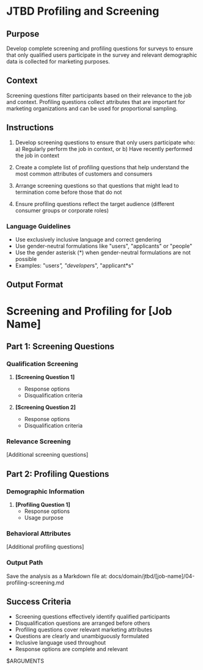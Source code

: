 # JTBD Profiling and Screening

## Purpose

Develop complete screening and profiling questions for surveys to ensure that only qualified users participate in the survey and relevant demographic data is collected for marketing purposes.

## Context

Screening questions filter participants based on their relevance to the job and context. Profiling questions collect attributes that are important for marketing organizations and can be used for proportional sampling.

## Instructions

1. Develop screening questions to ensure that only users participate who:
   a) Regularly perform the job in context, or
   b) Have recently performed the job in context

2. Create a complete list of profiling questions that help understand the most common attributes of customers and consumers

3. Arrange screening questions so that questions that might lead to termination come before those that do not

4. Ensure profiling questions reflect the target audience (different consumer groups or corporate roles)

### Language Guidelines

- Use exclusively inclusive language and correct gendering
- Use gender-neutral formulations like "users", "applicants" or "people"
- Use the gender asterisk (*) when gender-neutral formulations are not possible
- Examples: "user*s", "developer*s", "applicant*s"

## Output Format

# Screening and Profiling for [Job Name]

## Part 1: Screening Questions

### Qualification Screening
1. **[Screening Question 1]**
   - Response options
   - Disqualification criteria

2. **[Screening Question 2]**
   - Response options
   - Disqualification criteria

### Relevance Screening
[Additional screening questions]

## Part 2: Profiling Questions

### Demographic Information
1. **[Profiling Question 1]**
   - Response options
   - Usage purpose

### Behavioral Attributes
[Additional profiling questions]

### Output Path
Save the analysis as a Markdown file at: docs/domain/jtbd/[job-name]/04-profiling-screening.md

## Success Criteria

- Screening questions effectively identify qualified participants
- Disqualification questions are arranged before others
- Profiling questions cover relevant marketing attributes
- Questions are clearly and unambiguously formulated
- Inclusive language used throughout
- Response options are complete and relevant

$ARGUMENTS